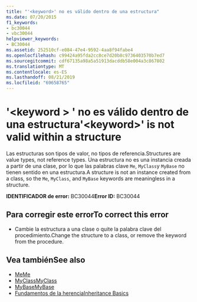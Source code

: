 ```yaml
---
title: "'<keyword>' no es válido dentro de una estructura"
ms.date: 07/20/2015
f1_keywords:
- bc30044
- vbc30044
helpviewer_keywords:
- BC30044
ms.assetid: 252510cf-e084-47e4-9592-4aa8f94fabe4
ms.openlocfilehash: c99424a95fda2cc8ce7d20b8c9736403570b7ed7
ms.sourcegitcommit: cdf67135a98a5a51913dacddb58e004a3c867802
ms.translationtype: MT
ms.contentlocale: es-ES
ms.lasthandoff: 08/21/2019
ms.locfileid: "69658765"
---
```

# <a name="keyword-is-not-valid-within-a-structure"></a><span data-ttu-id="b8703-102">'\<keyword > ' no es válido dentro de una estructura</span><span class="sxs-lookup"><span data-stu-id="b8703-102">'\<keyword>' is not valid within a structure</span></span>
<span data-ttu-id="b8703-103">Las estructuras son tipos de valor, no tipos de referencia.</span><span class="sxs-lookup"><span data-stu-id="b8703-103">Structures are value types, not reference types.</span></span> <span data-ttu-id="b8703-104">Una estructura no es una instancia creada a partir de una clase, por lo que las palabras clave `Me`, `MyClass`y `MyBase` no tienen sentido en una estructura.</span><span class="sxs-lookup"><span data-stu-id="b8703-104">A structure is not an instance created from a class, so the `Me`, `MyClass`, and `MyBase` keywords are meaningless in a structure.</span></span>  
  
 <span data-ttu-id="b8703-105">**IDENTIFICADOR de error:** BC30044</span><span class="sxs-lookup"><span data-stu-id="b8703-105">**Error ID:** BC30044</span></span>  
  
## <a name="to-correct-this-error"></a><span data-ttu-id="b8703-106">Para corregir este error</span><span class="sxs-lookup"><span data-stu-id="b8703-106">To correct this error</span></span>  
  
- <span data-ttu-id="b8703-107">Cambie la estructura a una clase o quite la palabra clave del procedimiento.</span><span class="sxs-lookup"><span data-stu-id="b8703-107">Change the structure to a class, or remove the keyword from the procedure.</span></span>  
  
## <a name="see-also"></a><span data-ttu-id="b8703-108">Vea también</span><span class="sxs-lookup"><span data-stu-id="b8703-108">See also</span></span>

- [<span data-ttu-id="b8703-109">Me</span><span class="sxs-lookup"><span data-stu-id="b8703-109">Me</span></span>](../programming-guide/program-structure/me-my-mybase-and-myclass.md#me)
- [<span data-ttu-id="b8703-110">MyClass</span><span class="sxs-lookup"><span data-stu-id="b8703-110">MyClass</span></span>](../programming-guide/program-structure/me-my-mybase-and-myclass.md#myclass)
- [<span data-ttu-id="b8703-111">MyBase</span><span class="sxs-lookup"><span data-stu-id="b8703-111">MyBase</span></span>](../programming-guide/program-structure/me-my-mybase-and-myclass.md#mybase)
- [<span data-ttu-id="b8703-112">Fundamentos de la herencia</span><span class="sxs-lookup"><span data-stu-id="b8703-112">Inheritance Basics</span></span>](../../visual-basic/programming-guide/language-features/objects-and-classes/inheritance-basics.md)
